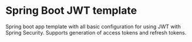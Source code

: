 # Spring Boot JWT template
Spring boot app template with all basic configuration for using JWT with Spring Security. Supports generation of access tokens and refresh tokens.
